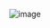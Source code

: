 ![image](https://github.com/jay3112000/vue-dashboard/assets/61292543/b795122e-55da-4a83-8c0c-ce0fbd6f5fc2)
